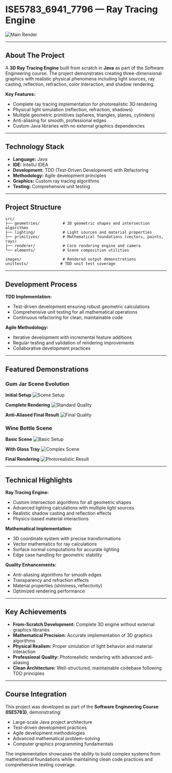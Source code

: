 # ISE5783_6941_7796 — Ray Tracing Engine
![Main Render](images/gumsAntiAliasingPicture.png)

---

## About The Project

A **3D Ray Tracing Engine** built from scratch in **Java** as part of the Software Engineering course. The project demonstrates creating three-dimensional graphics with realistic physical phenomena including light sources, ray casting, reflection, refraction, color interaction, and shadow rendering.

**Key Features:**
- Complete ray tracing implementation for photorealistic 3D rendering
- Physical light simulation (reflection, refraction, shadows)
- Multiple geometric primitives (spheres, triangles, planes, cylinders)
- Anti-aliasing for smooth, professional edges
- Custom Java libraries with no external graphics dependencies

---

## Technology Stack

- **Language:** Java
- **IDE:** IntelliJ IDEA
- **Development:** TDD (Test-Driven Development) with Refactoring
- **Methodology:** Agile development principles
- **Graphics:** Custom ray tracing algorithms
- **Testing:** Comprehensive unit testing

---

## Project Structure

```
src/
├── geometries/          # 3D geometric shapes and intersection algorithms
├── lighting/            # Light sources and material properties
├── primitives/          # Mathematical foundations (vectors, points, rays)
├── renderer/            # Core rendering engine and camera
└── elements/            # Scene composition utilities

images/                  # Rendered output demonstrations
unittests/              # TDD unit test coverage
```

---

## Development Process

**TDD Implementation:**
- Test-driven development ensuring robust geometric calculations
- Comprehensive unit testing for all mathematical operations
- Continuous refactoring for clean, maintainable code

**Agile Methodology:**
- Iterative development with incremental feature additions
- Regular testing and validation of rendering improvements
- Collaborative development practices

---

## Featured Demonstrations

### Gum Jar Scene Evolution

**Initial Setup**
![Scene Setup](images/antiAliasingPicture2.png)

**Complete Rendering**
![Standard Quality](images/gumPicture.png)

**Anti-Aliased Final Result**
![Final Quality](images/gumsAntiAliasingPicture.png)

### Wine Bottle Scene

**Basic Scene**
![Basic Setup](images/buttlePicture.png)

**With Glass Tray**
![Complex Scene](images/buttleTrayPicture.png)

**Final Rendering**
![Photorealistic Result](images/buttleTrayAdaptivePicture.png)

---

## Technical Highlights

**Ray Tracing Engine:**
- Custom intersection algorithms for all geometric shapes
- Advanced lighting calculations with multiple light sources
- Realistic shadow casting and reflection effects
- Physics-based material interactions

**Mathematical Implementation:**
- 3D coordinate system with precise transformations
- Vector mathematics for ray calculations
- Surface normal computations for accurate lighting
- Edge case handling for geometric stability

**Quality Enhancements:**
- Anti-aliasing algorithms for smooth edges
- Transparency and refraction effects
- Material properties (shininess, reflectivity)
- Optimized rendering performance

---

## Key Achievements

- **From-Scratch Development:** Complete 3D engine without external graphics libraries
- **Mathematical Precision:** Accurate implementation of 3D graphics algorithms
- **Physical Realism:** Proper simulation of light behavior and material interaction
- **Professional Quality:** Photorealistic rendering with advanced anti-aliasing
- **Clean Architecture:** Well-structured, maintainable codebase following TDD principles

---

## Course Integration

This project was developed as part of the **Software Engineering Course (ISE5783)**, demonstrating:
- Large-scale Java project architecture
- Test-driven development practices
- Agile development methodologies
- Advanced mathematical problem-solving
- Computer graphics programming fundamentals

The implementation showcases the ability to build complex systems from mathematical foundations while maintaining clean code practices and comprehensive testing coverage.
